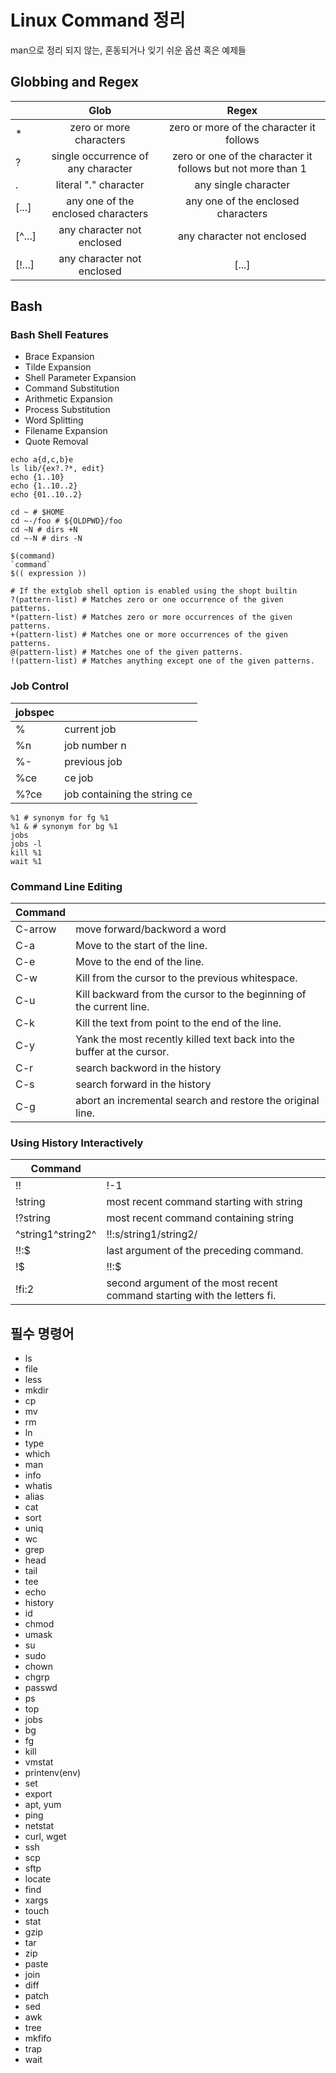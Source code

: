 # Linux Command 정리

man으로 정리 되지 않는, 혼동되거나 잊기 쉬운 옵션 혹은 예제들

## Globbing and Regex

| | Glob | Regex |
|--- | :---: | :---: |
| * | zero or more characters | zero or more of the character it follows |
| ? |	single occurrence of any character | zero or one of the character it follows but not more than 1 |
| . |	literal "." character | any single character |
| [...] | any one of the enclosed characters | any one of the enclosed characters |
| [^...] | any character not enclosed | any character not enclosed |
| [!...] | any character not enclosed | [...] |

## Bash
### Bash Shell Features
* Brace Expansion
* Tilde Expansion
* Shell Parameter Expansion
* Command Substitution
* Arithmetic Expansion
* Process Substitution
* Word Splitting
* Filename Expansion
* Quote Removal

```
echo a{d,c,b}e
ls lib/{ex?.?*, edit}
echo {1..10}
echo {1..10..2}
echo {01..10..2}

cd ~ # $HOME
cd ~-/foo # ${OLDPWD}/foo
cd ~N # dirs +N
cd ~-N # dirs -N

$(command)
`command`
$(( expression ))

# If the extglob shell option is enabled using the shopt builtin
?(pattern-list) # Matches zero or one occurrence of the given patterns.
*(pattern-list) # Matches zero or more occurrences of the given patterns.
+(pattern-list) # Matches one or more occurrences of the given patterns.
@(pattern-list) # Matches one of the given patterns.
!(pattern-list) # Matches anything except one of the given patterns.
```

### Job Control

|jobspec||
|---|---|
| % | current job |
| %n | job number n |
| %- | previous job |
| %ce | ce job |
| %?ce | job containing the string ce |

```
%1 # synonym for fg %1
%1 & # synonym for bg %1
jobs
jobs -l
kill %1
wait %1
```


### Command Line Editing
|Command||
|---|---|
| C-arrow | move forward/backword a word |
| C-a | Move to the start of the line.|
| C-e | Move to the end of the line. |
| C-w | Kill from the cursor to the previous whitespace. |
| C-u | Kill backward from the cursor to the beginning of the current line. |
| C-k | Kill the text from point to the end of the line. |
| C-y | Yank the most recently killed text back into the buffer at the cursor. |
| C-r | search backword in the history |
| C-s | search forward in the history |
| C-g | abort an incremental search and restore the original line. |

### Using History Interactively

|Command||
|---|---|
| !! | !-1 |
| !string | most recent command starting with string |
| !?string | most recent command containing string |
| ^string1^string2^ | !!:s/string1/string2/ |
| !!:$ | last argument of the preceding command. |
| !$ | !!:$ |
| !fi:2 | second argument of the most recent command starting with the letters fi. |

## 필수 명령어
* ls
* file
* less
* mkdir
* cp
* mv
* rm
* ln
* type
* which
* man
* info
* whatis
* alias
* cat
* sort
* uniq
* wc
* grep
* head
* tail
* tee
* echo
* history
* id
* chmod
* umask
* su
* sudo
* chown
* chgrp
* passwd
* ps
* top
* jobs
* bg
* fg
* kill
* vmstat
* printenv(env)
* set
* export
* apt, yum
* ping
* netstat
* curl, wget
* ssh
* scp
* sftp
* locate
* find
* xargs
* touch
* stat
* gzip
* tar
* zip
* paste
* join
* diff
* patch
* sed
* awk
* tree
* mkfifo
* trap
* wait
